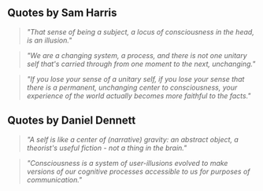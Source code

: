 ## Quotes by Sam Harris

>  *"That sense of being a subject, a locus of consciousness in the head, is an illusion."*

> *"We are a changing system, a process, and there is not one unitary self that's carried through from one moment to the next, unchanging."*

> *"If you lose your sense of a unitary self, if you lose your sense that there is a permanent, unchanging center to consciousness, your experience of the world actually becomes more faithful to the facts."*

## Quotes by Daniel Dennett

> *"A self is like a center of (narrative) gravity: an abstract object, a theorist's useful fiction - not a thing in the brain."*

> *"Consciousness is a system of user-illusions evolved to make versions of our cognitive processes accessible to us for purposes of communication."*